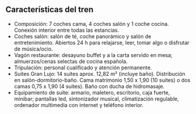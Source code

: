 ## Características del tren
- Composición: 7 coches cama, 4 coches salón y 1 coche cocina. Conexión interior entre todas las estancias.
- Coches salón: salón de té, coche panorámico y salón de entretenimiento. Abiertos 24 h para relajarse, leer, tomar algo o disfrutar de música/ocio.
- Vagón restaurante: desayuno buffet y a la carta servido en mesa; almuerzos/cenas selectas de cocina española.
- Tripulación: personal cualificado y atención permanente.
- Suites Gran Lujo: 14 suites aprox. 12,82 m² (incluye baño). Distribución en salón-dormitorio-baño. Cama matrimonio 1,50 x 1,90 (10 suites) o dos camas 0,75 x 1,90 (4 suites). Baño con ducha de hidromasaje.
- Equipamiento de suite: armario, maletero, escritorio, caja fuerte, minibar; pantallas led, sintonizador musical, climatización regulable, ordenador multimedia con internet y teléfono interior.
